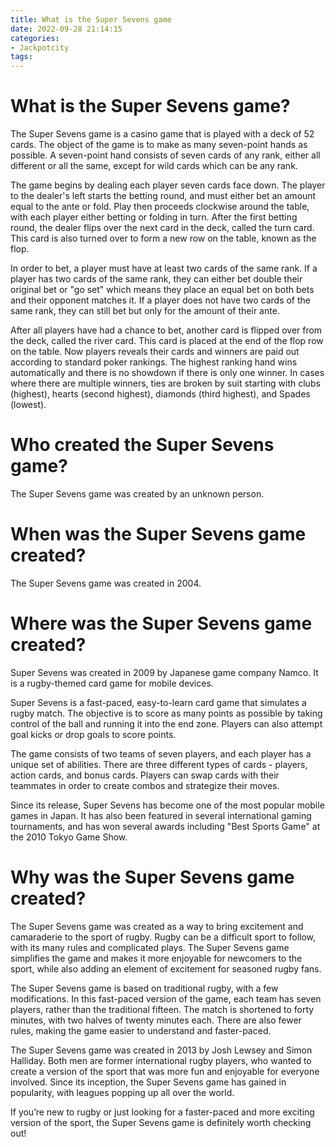 ```yaml
---
title: What is the Super Sevens game
date: 2022-09-28 21:14:15
categories:
- Jackpotcity
tags:
---
```



#  What is the Super Sevens game?

The Super Sevens game is a casino game that is played with a deck of 52 cards. The object of the game is to make as many seven-point hands as possible. A seven-point hand consists of seven cards of any rank, either all different or all the same, except for wild cards which can be any rank.

The game begins by dealing each player seven cards face down. The player to the dealer's left starts the betting round, and must either bet an amount equal to the ante or fold. Play then proceeds clockwise around the table, with each player either betting or folding in turn. After the first betting round, the dealer flips over the next card in the deck, called the turn card. This card is also turned over to form a new row on the table, known as the flop.

In order to bet, a player must have at least two cards of the same rank. If a player has two cards of the same rank, they can either bet double their original bet or "go set" which means they place an equal bet on both bets and their opponent matches it. If a player does not have two cards of the same rank, they can still bet but only for the amount of their ante.

After all players have had a chance to bet, another card is flipped over from the deck, called the river card. This card is placed at the end of the flop row on the table. Now players reveals their cards and winners are paid out according to standard poker rankings. The highest ranking hand wins automatically and there is no showdown if there is only one winner. In cases where there are multiple winners, ties are broken by suit starting with clubs (highest), hearts (second highest), diamonds (third highest), and Spades (lowest).

#  Who created the Super Sevens game?

The Super Sevens game was created by an unknown person.

#  When was the Super Sevens game created?

The Super Sevens game was created in 2004.

#  Where was the Super Sevens game created?

Super Sevens was created in 2009 by Japanese game company Namco. It is a rugby-themed card game for mobile devices.

Super Sevens is a fast-paced, easy-to-learn card game that simulates a rugby match. The objective is to score as many points as possible by taking control of the ball and running it into the end zone. Players can also attempt goal kicks or drop goals to score points.

The game consists of two teams of seven players, and each player has a unique set of abilities. There are three different types of cards - players, action cards, and bonus cards. Players can swap cards with their teammates in order to create combos and strategize their moves.

Since its release, Super Sevens has become one of the most popular mobile games in Japan. It has also been featured in several international gaming tournaments, and has won several awards including "Best Sports Game" at the 2010 Tokyo Game Show.

#  Why was the Super Sevens game created?

The Super Sevens game was created as a way to bring excitement and camaraderie to the sport of rugby. Rugby can be a difficult sport to follow, with its many rules and complicated plays. The Super Sevens game simplifies the game and makes it more enjoyable for newcomers to the sport, while also adding an element of excitement for seasoned rugby fans.

The Super Sevens game is based on traditional rugby, with a few modifications. In this fast-paced version of the game, each team has seven players, rather than the traditional fifteen. The match is shortened to forty minutes, with two halves of twenty minutes each. There are also fewer rules, making the game easier to understand and faster-paced.

The Super Sevens game was created in 2013 by Josh Lewsey and Simon Halliday. Both men are former international rugby players, who wanted to create a version of the sport that was more fun and enjoyable for everyone involved. Since its inception, the Super Sevens game has gained in popularity, with leagues popping up all over the world.

If you’re new to rugby or just looking for a faster-paced and more exciting version of the sport, the Super Sevens game is definitely worth checking out!